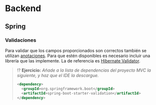 # Backend

## Spring

### Validaciones

Para validar que los campos proporcionados son correctos también se utilizan [anotaciones](https://docs.oracle.com/javaee/7/tutorial/bean-validation001.htm). Para que estén disponibles es necesario incluir una librería que las implemente. La de referencia es [Hibernate Validator](https://hibernate.org/validator/).

> ⁉️ **Ejercicio:** _Añade a la lista de dependencias del proyecto MVC la siguiente, y haz que el IDE la descargue._
> ```xml
> <dependency>
>   <groupId>org.springframework.boot</groupId>
>   <artifactId>spring-boot-starter-validation</artifactId>
> </dependency>
> ```

